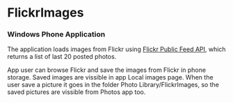 <h1>FlickrImages</h1>
<h3>Windows Phone Application</h3>

The application loads images from Flickr using <a href="https://api.flickr.com/services/feeds/photos_public.gne?format=json" title="Flickr Public Feed API">Flickr Public Feed API</a>, which returns a list of last 20 posted photos.

App user can browse Flickr and save the images from Flickr in phone storage. 
Saved images are vissible in app Local images page.
When the user save а picture it goes in the folder Photo Library/FlickrImages, so the saved pictures are vissible from Photos app too.

